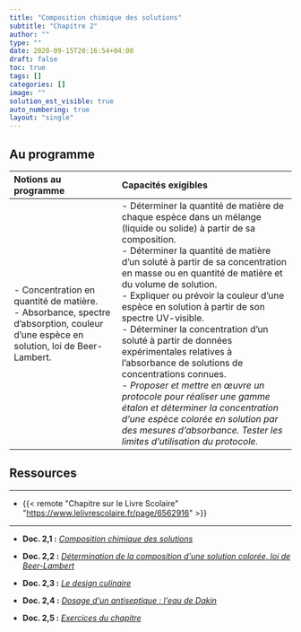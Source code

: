 ```yaml
---
title: "Composition chimique des solutions"
subtitle: "Chapitre 2"
author: ""
type: ""
date: 2020-09-15T20:16:54+04:00
draft: false
toc: true
tags: []
categories: []
image: ""
solution_est_visible: true
auto_numbering: true
layout: "single"
---
```


## Au programme

| Notions au programme | Capacités exigibles |
|:---|:---|
| - Concentration en quantité de matière. <br />- Absorbance, spectre d’absorption, couleur d’une espèce en solution, loi de Beer-Lambert.    |  - Déterminer la quantité de matière de chaque espèce dans un mélange (liquide ou solide) à partir de sa composition. <br />- Déterminer la quantité de matière d’un soluté à partir de sa concentration en masse ou en quantité de matière et du volume de solution. <br />- Expliquer ou prévoir la couleur d’une espèce en solution à partir de son spectre UV-visible. <br />- Déterminer la concentration d’un soluté à partir de données expérimentales relatives à l’absorbance de solutions de concentrations connues. <br />- *Proposer et mettre en œuvre un protocole pour réaliser une gamme étalon et déterminer la concentration d’une espèce colorée en solution par des mesures d’absorbance. Tester les limites d’utilisation du protocole.*    |

## Ressources

----

- {{< remote "Chapitre sur le Livre Scolaire" "https://www.lelivrescolaire.fr/page/6562916" >}}

----

- **Doc. 2,1 :** [*Composition chimique des solutions*](1-composition-chimique-solutions)

- **Doc. 2,2 :** [*Détermination de la composition d'une solution colorée, loi de Beer-Lambert*](2-beer-lambert)

- **Doc. 2,3 :** [*Le design culinaire*](3-design-culinaire)

- **Doc. 2,4 :** [*Dosage d'un antiseptique : l'eau de Dakin*](4-eau-dakin)

- **Doc. 2,5 :** [*Exercices du chapitre*](5-exercices)
